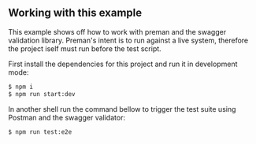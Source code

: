 ## Working with this example

This example shows off how to work with preman and the swagger validation library.
Preman's intent is to run against a live system, therefore the project iself must run before the test script.

First install the dependencies for this project and run it in development mode:
```bash
$ npm i
$ npm run start:dev
```

In another shell run the command bellow to trigger the test suite using Postman and the swagger validator:
```bash
$ npm run test:e2e
```
